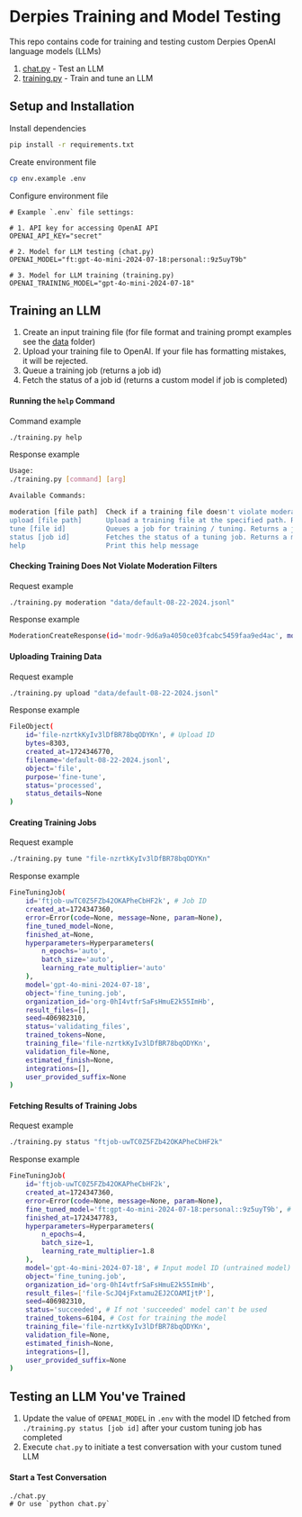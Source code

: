 # Derpies Training and Model Testing

This repo contains code for training and testing custom Derpies OpenAI language models (LLMs)

1. [chat.py](./chat.py) - Test an LLM
2. [training.py](./training.py) - Train and tune an LLM

## Setup and Installation

Install dependencies
```bash
pip install -r requirements.txt
```

Create environment file
```bash
cp env.example .env
```

Configure environment file
```
# Example `.env` file settings:

# 1. API key for accessing OpenAI API
OPENAI_API_KEY="secret"

# 2. Model for LLM testing (chat.py)
OPENAI_MODEL="ft:gpt-4o-mini-2024-07-18:personal::9z5uyT9b" 

# 3. Model for LLM training (training.py)
OPENAI_TRAINING_MODEL="gpt-4o-mini-2024-07-18"
```

## Training an LLM

1. Create an input training file (for file format and training prompt examples see the [data](./data/) folder)
2. Upload your training file to OpenAI. If your file has formatting mistakes, it will be rejected.
3. Queue a training job (returns a job id)
4. Fetch the status of a job id (returns a custom model if job is completed)

#### Running the `help` Command

Command example
```bash
./training.py help
```

Response example
```bash
Usage:
./training.py [command] [arg]

Available Commands:

moderation [file path]  Check if a training file doesn't violate moderation filters.
upload [file path]      Upload a training file at the specified path. Returns a file ID.
tune [file id]          Queues a job for training / tuning. Returns a job ID.
status [job id]         Fetches the status of a tuning job. Returns a model ID if training completed.
help                    Print this help message
```

#### Checking Training Does Not Violate Moderation Filters
Request example
```bash
./training.py moderation "data/default-08-22-2024.jsonl"
```

Response example
```bash
ModerationCreateResponse(id='modr-9d6a9a4050ce03fcabc5459faa9ed4ac', model='omni-moderation-latest', results=[Moderation(categories=Categories(harassment=False, harassment_threatening=False, hate=False, hate_threatening=False, self_harm=False, self_harm_instructions=False, self_harm_intent=False, sexual=False, sexual_minors=False, violence=False, violence_graphic=False, harassment/threatening=False, hate/threatening=False, illicit=False, illicit/violent=False, self-harm/intent=False, self-harm/instructions=False, self-harm=False, sexual/minors=False, violence/graphic=False), category_scores=CategoryScores(harassment=0.01970237400537813, harassment_threatening=0.0008097716541842735, hate=0.00015011822567369918, hate_threatening=6.814872211615988e-06, self_harm=0.0005011211542112085, self_harm_instructions=0.00022690684744977127, self_harm_intent=0.000249784072058715, sexual=0.3738115514626793, sexual_minors=0.001098694263059318, violence=0.0006001064513491806, violence_graphic=8.092757566536092e-06, harassment/threatening=0.0008097716541842735, hate/threatening=6.814872211615988e-06, illicit=0.0038130026525290957, illicit/violent=1.7130819343483194e-05, self-harm/intent=0.000249784072058715, self-harm/instructions=0.00022690684744977127, self-harm=0.0005011211542112085, sexual/minors=0.001098694263059318, violence/graphic=8.092757566536092e-06), flagged=False, category_applied_input_types={'harassment': ['text'], 'harassment/threatening': ['text'], 'sexual': ['text'], 'hate': ['text'], 'hate/threatening': ['text'], 'illicit': ['text'], 'illicit/violent': ['text'], 'self-harm/intent': ['text'], 'self-harm/instructions': ['text'], 'self-harm': ['text'], 'sexual/minors': ['text'], 'violence': ['text'], 'violence/graphic': ['text']})])
```

#### Uploading Training Data

Request example
```bash
./training.py upload "data/default-08-22-2024.jsonl"
```

Response example
```bash
FileObject(
    id='file-nzrtkKyIv3lDfBR78bqODYKn', # Upload ID
    bytes=8303, 
    created_at=1724346770, 
    filename='default-08-22-2024.jsonl', 
    object='file', 
    purpose='fine-tune', 
    status='processed', 
    status_details=None
)
```

#### Creating Training Jobs

Request example
```bash
./training.py tune "file-nzrtkKyIv3lDfBR78bqODYKn"
```

Response example
```bash
FineTuningJob(
    id='ftjob-uwTC0Z5FZb42OKAPheCbHF2k', # Job ID
    created_at=1724347360, 
    error=Error(code=None, message=None, param=None), 
    fine_tuned_model=None, 
    finished_at=None, 
    hyperparameters=Hyperparameters(
        n_epochs='auto', 
        batch_size='auto', 
        learning_rate_multiplier='auto'
    ), 
    model='gpt-4o-mini-2024-07-18', 
    object='fine_tuning.job', 
    organization_id='org-0hI4vtfrSaFsHmuE2k55ImHb', 
    result_files=[], 
    seed=406982310, 
    status='validating_files', 
    trained_tokens=None, 
    training_file='file-nzrtkKyIv3lDfBR78bqODYKn', 
    validation_file=None, 
    estimated_finish=None, 
    integrations=[], 
    user_provided_suffix=None
)
```

#### Fetching Results of Training Jobs

Request example
```bash
./training.py status "ftjob-uwTC0Z5FZb42OKAPheCbHF2k"
```

Response example
```bash
FineTuningJob(
    id='ftjob-uwTC0Z5FZb42OKAPheCbHF2k',
    created_at=1724347360, 
    error=Error(code=None, message=None, param=None),
    fine_tuned_model='ft:gpt-4o-mini-2024-07-18:personal::9z5uyT9b', # Output model ID (training result)
    finished_at=1724347783, 
    hyperparameters=Hyperparameters(
        n_epochs=4, 
        batch_size=1, 
        learning_rate_multiplier=1.8
    ), 
    model='gpt-4o-mini-2024-07-18', # Input model ID (untrained model)
    object='fine_tuning.job', 
    organization_id='org-0hI4vtfrSaFsHmuE2k55ImHb', 
    result_files=['file-ScJQ4jFxtamu2EJ2COAMIjtP'], 
    seed=406982310, 
    status='succeeded', # If not 'succeeded' model can't be used
    trained_tokens=6104, # Cost for training the model
    training_file='file-nzrtkKyIv3lDfBR78bqODYKn', 
    validation_file=None, 
    estimated_finish=None, 
    integrations=[], 
    user_provided_suffix=None
)
```

## Testing an LLM You've Trained

1. Update the value of `OPENAI_MODEL` in `.env` with the model ID fetched from `./training.py status [job id]` after your custom tuning job has completed
2. Execute `chat.py` to initiate a test conversation with your custom tuned LLM

#### Start a Test Conversation

```
./chat.py
# Or use `python chat.py`
```
